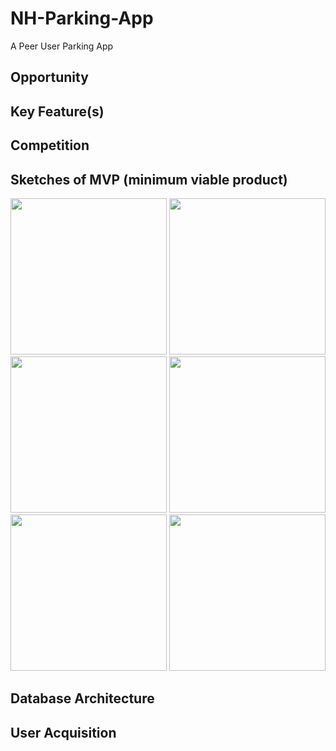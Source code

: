 # NH-Parking-App
A Peer User Parking App

## Opportunity

## Key Feature(s)

## Competition

## Sketches of MVP (minimum viable product)

<div>
	<img src="http://robbee.io/wp-content/uploads/2017/04/first-sketch.png" width="250"/>
	<img src="http://robbee.io/wp-content/uploads/2017/04/second-sketch.png" width="250"/>
	<img src="http://robbee.io/wp-content/uploads/2017/04/third-sketch.png" width="250"/>
	<img src="http://robbee.io/wp-content/uploads/2017/04/fourth-sketch.png" width="250"/>
	<img src="http://robbee.io/wp-content/uploads/2017/04/fifth-sketch.png" width="250"/>
	<img src="http://robbee.io/wp-content/uploads/2017/04/sixth-sketch.png" width="250"/>
</div>

## Database Architecture

## User Acquisition
